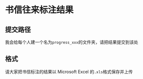 # 书信往来标注结果  
## 提交路径
我会给每个人建一个名为`progress_xxx`的文件夹，请把结果提交到该处
## 格式
请大家把书信标注的结果以 Microsoft Excel 的`.xls`格式保存并上传  
